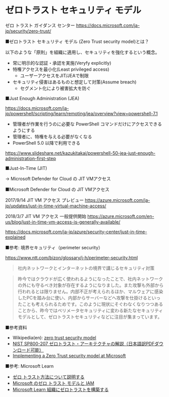 # ゼロトラスト セキュリティ モデル

ゼロ トラスト ガイダンス センター
https://docs.microsoft.com/ja-jp/security/zero-trust/



■ゼロトラスト セキュリティ モデル (Zero Trust security model)とは？ 

以下のような「原則」を組織に適用し、セキュリティを強化するという概念。

- 常に明示的な認証・承認を実施(Veryfy explicitly)
- 特権アクセスを最小化(Least privileged access)
  - ユーザーアクセスをJIT/JEAで制限
- セキュリティ侵害はあるものと想定して対策(Assume breach)
  - セグメント化により被害拡大を防ぐ

■Just Enough Administration (JEA)

https://docs.microsoft.com/ja-jp/powershell/scripting/learn/remoting/jea/overview?view=powershell-7.1

- 管理者が作業を行うのに必要な PowerShell コマンドだけにアクセスできるようにする
- 管理者に、特権を与える必要がなくなる
- PowerShell 5.0 以降で利用できる

https://www.slideshare.net/kazukitakai/powershell-50-jea-just-enough-administration-first-step

■Just-In-Time (JIT)

→ Microsoft Defender for Cloud の JIT VMアクセス

■Microsoft Defender for Cloud の JIT VMアクセス

2017/9/14 JIT VM アクセス プレビュー
https://azure.microsoft.com/ja-jp/updates/just-in-time-virtual-machine-access/

2018/3/7 JIT VM アクセス 一般提供開始
https://azure.microsoft.com/en-us/blog/just-in-time-vm-access-is-generally-available/

https://docs.microsoft.com/ja-jp/azure/security-center/just-in-time-explained

■参考: 境界セキュリティ（perimeter security）

https://www.ntt.com/bizon/glossary/j-h/perimeter-security.html

> 社内ネットワークとインターネットの境界で講じるセキュリティ対策

> 昨今ではクラウドが広く使われるようになったことで、社内ネットワークの外にも守るべき対象が存在するようになりました。また攻撃も外部から行われるとは限りません。内部不正が考えられるほか、マルウェアに感染したPCを踏み台に使い、内部からサーバーなどへ攻撃を仕掛けるといったことも考えられるためです。このように現状にそぐわなくなりつつあることから、昨今ではペリメータセキュリティに変わる新たなセキュリティモデルとして、ゼロトラストセキュリティなどに注目が集まっています。

■参考資料

- Wikipedia(en): [zero trust security model](https://en.wikipedia.org/wiki/Zero_trust_security_model)
- [NIST SP800-207 ゼロトラスト・アーキテクチャの解説（日本語訳PDFダウンロード可能）](https://www.pwc.com/jp/ja/knowledge/column/awareness-cyber-security/zero-trust-architecture-jp.html)
- [Implementing a Zero Trust security model at Microsoft](https://www.microsoft.com/en-us/insidetrack/implementing-a-zero-trust-security-model-at-microsoft)


■参考: Microsoft Learn

- [ゼロ トラスト方法について説明する](https://docs.microsoft.com/ja-jp/learn/modules/describe-security-concepts-methodologies/2-describe-zero-trust-methodology)
- [Microsoft のゼロ トラスト モデルと IAM](https://docs.microsoft.com/ja-jp/learn/modules/describe-identity-access-management-capabilities-of-microsoft-365/2-learn-identity-access-management-microsoft-zero-trust-model)
- [Microsoft Learn 組織にゼロトラストを構築する](https://docs.microsoft.com/ja-jp/learn/modules/m365-identity-zero-trust/)

